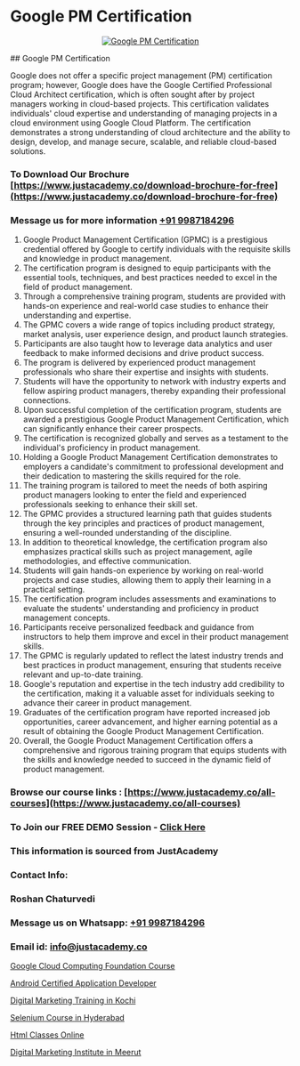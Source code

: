 # Google PM Certification

<p align="center">
  <a href="https://justacademy.co/course-detail/pmp-certification-training">
    <img src="https://justacademy.co/storage2/course_image/1709713463_course_image.webp" alt="Google PM Certification">
  </a>
</p>
## Google PM Certification

Google does not offer a specific project management (PM) certification program; however, Google does have the Google Certified Professional Cloud Architect certification, which is often sought after by project managers working in cloud-based projects. This certification validates individuals' cloud expertise and understanding of managing projects in a cloud environment using Google Cloud Platform. The certification demonstrates a strong understanding of cloud architecture and the ability to design, develop, and manage secure, scalable, and reliable cloud-based solutions.
### To Download Our Brochure [https://www.justacademy.co/download-brochure-for-free](https://www.justacademy.co/download-brochure-for-free)
### Message us for more information [+91 9987184296](https://api.whatsapp.com/send?phone=919987184296)
1) Google Product Management Certification (GPMC) is a prestigious credential offered by Google to certify individuals with the requisite skills and knowledge in product management.
2) The certification program is designed to equip participants with the essential tools, techniques, and best practices needed to excel in the field of product management.
3) Through a comprehensive training program, students are provided with hands-on experience and real-world case studies to enhance their understanding and expertise.
4) The GPMC covers a wide range of topics including product strategy, market analysis, user experience design, and product launch strategies.
5) Participants are also taught how to leverage data analytics and user feedback to make informed decisions and drive product success.
6) The program is delivered by experienced product management professionals who share their expertise and insights with students.
7) Students will have the opportunity to network with industry experts and fellow aspiring product managers, thereby expanding their professional connections.
8) Upon successful completion of the certification program, students are awarded a prestigious Google Product Management Certification, which can significantly enhance their career prospects.
9) The certification is recognized globally and serves as a testament to the individual's proficiency in product management.
10) Holding a Google Product Management Certification demonstrates to employers a candidate's commitment to professional development and their dedication to mastering the skills required for the role.
11) The training program is tailored to meet the needs of both aspiring product managers looking to enter the field and experienced professionals seeking to enhance their skill set.
12) The GPMC provides a structured learning path that guides students through the key principles and practices of product management, ensuring a well-rounded understanding of the discipline.
13) In addition to theoretical knowledge, the certification program also emphasizes practical skills such as project management, agile methodologies, and effective communication.
14) Students will gain hands-on experience by working on real-world projects and case studies, allowing them to apply their learning in a practical setting.
15) The certification program includes assessments and examinations to evaluate the students' understanding and proficiency in product management concepts.
16) Participants receive personalized feedback and guidance from instructors to help them improve and excel in their product management skills.
17) The GPMC is regularly updated to reflect the latest industry trends and best practices in product management, ensuring that students receive relevant and up-to-date training.
18) Google's reputation and expertise in the tech industry add credibility to the certification, making it a valuable asset for individuals seeking to advance their career in product management.
19) Graduates of the certification program have reported increased job opportunities, career advancement, and higher earning potential as a result of obtaining the Google Product Management Certification.
20) Overall, the Google Product Management Certification offers a comprehensive and rigorous training program that equips students with the skills and knowledge needed to succeed in the dynamic field of product management.

### Browse our course links : [https://www.justacademy.co/all-courses](https://www.justacademy.co/all-courses) 
### To Join our FREE DEMO Session - [Click Here](https://www.justacademy.co/register-for-course-demo)


### This information is sourced from JustAcademy
### Contact Info:
### Roshan Chaturvedi
### Message us on Whatsapp: [+91 9987184296](https://api.whatsapp.com/send?phone=919987184296)
### Email id: [info@justacademy.co](mailto:info@justacademy.co)
                
[Google Cloud Computing Foundation Course](https://www.linkedin.com/pulse/google-cloud-computing-foundation-course-justacademy-belfast-bwu4e?trackingId=Ny2dcHL%2Fd366ZxHXLuLyWg%3D%3D&lipi=urn%3Ali%3Apage%3Ad_flagship3_company_admin%3BZ5ESut9VQxyQx%2BjF%2F1FLaA%3D%3D)

[Android Certified Application Developer](https://www.linkedin.com/pulse/android-certified-application-developer-yke8f/)

[Digital Marketing Training in Kochi](https://medium.com/@prempja40/digital-marketing-training-in-kochi-fc98b7c47cee)

[Selenium Course in Hyderabad](https://medium.com/@AkashSingh2052/selenium-course-in-hyderabad-3bbd95b554dd)

[Html Classes Online](https://justacademyin.github.io/justacademy/html-classes-online)

[Digital Marketing Institute in Meerut](https://justacademyin.github.io/justacademy/digital-marketing-institute-in-meerut)


